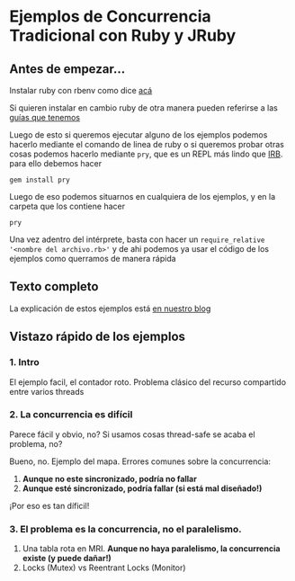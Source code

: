 # Ejemplos de Concurrencia Tradicional con Ruby y JRuby

## Antes de empezar...

Instalar ruby con rbenv como dice [acá](http://uqbar-wiki.org/index.php?title=Gu%C3%ADa_de_Instalaci%C3%B3n_de_Ruby#2._Instalar_RBENV)  

Si quieren instalar en cambio ruby de otra manera pueden referirse a las [guías que tenemos](http://arquitecturas-concurrentes.github.io/material/#guias)

Luego de esto si queremos ejecutar alguno de los ejemplos podemos hacerlo mediante el comando de linea de ruby o si queremos probar otras cosas podemos hacerlo mediante `pry`, que es un REPL más lindo que [IRB](http://ruby-doc.org/stdlib-2.0.0/libdoc/irb/rdoc/IRB.html). para ello debemos hacer 
```
gem install pry
```
Luego de eso podemos situarnos en cualquiera de los ejemplos, y en la carpeta que los contiene hacer

```
pry
```

Una vez adentro del intérprete, basta con hacer un `require_relative '<nombre del archivo.rb>'` y de ahi podemos ya usar el código de los ejemplos como querramos de manera rápida

## Texto completo 

La explicación de estos ejemplos está [en nuestro blog](https://medium.com/@flbulgarelli/arquitecturas-concurrentes-episodio-2-algo-llamado-concurrencia-ab4994870eb1) 

## Vistazo rápido de los ejemplos

### 1. Intro

El ejemplo facil, el contador roto. Problema clásico del recurso compartido entre varios threads

### 2. La concurrencia es difícil

Parece fácil y obvio, no? Si usamos cosas thread-safe se acaba el problema, no?

Bueno, no. Ejemplo del mapa. Errores comunes sobre la concurrencia: 
  1. **Aunque no este sincronizado, podría no fallar**
  2. **Aunque esté sincronizado, podría fallar (si está mal diseñado!)**

¡Por eso es tan díficil!  

### 3. El problema es la concurrencia, no el paralelismo. 
  
  1. Una tabla rota en MRI. **Aunque no haya paralelismo, la concurrencia existe (y puede dañar!)**
  2. Locks (Mutex) vs Reentrant Locks (Monitor)
